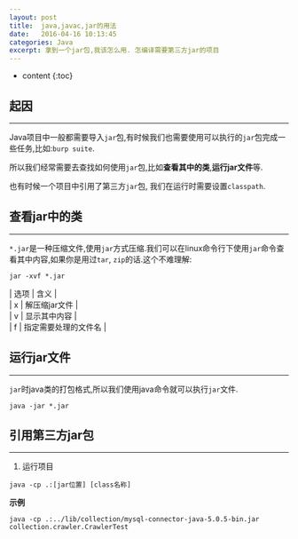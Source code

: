 ```yaml
---
layout: post
title:  java,javac,jar的用法
date:   2016-04-16 10:13:45
categories: Java
excerpt: 拿到一个jar包,我该怎么用. 怎编译需要第三方jar的项目
---
```


* content
{:toc}

## 起因
---

Java项目中一般都需要导入`jar`包,有时候我们也需要使用可以执行的`jar`包完成一些任务,比如:`burp suite`.  

所以我们经常需要去查找如何使用`jar`包,比如**查看其中的类**,**运行jar文件**等.  

也有时候一个项目中引用了第三方`jar`包, 我们在运行时需要设置`classpath`.  

## 查看jar中的类
---

`*.jar`是一种压缩文件,使用`jar`方式压缩.我们可以在linux命令行下使用`jar`命令查看其中内容,如果你是用过`tar`, `zip`的话.这个不难理解:  

``` shell
jar -xvf *.jar
```

| 选项	|	含义			|  
| x	|	解压缩jar文件		|  
| v	|	显示其中内容		|  
| f	|	指定需要处理的文件名	|  

## 运行jar文件
---

`jar`时java类的打包格式,所以我们使用java命令就可以执行`jar`文件.   

``` shell
java -jar *.jar
```

## 引用第三方jar包
---

1. 运行项目  

``` shell
java -cp .:[jar位置] [class名称]
```

**示例**  

``` shell
java -cp .:../lib/collection/mysql-connector-java-5.0.5-bin.jar collection.crawler.CrawlerTest
```
